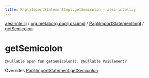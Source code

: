 ```yaml
---
title: PapljImportStatementImpl.getSemicolon - aesi-intellij
---
```


[aesi-intellij](../../index.html) / [org.metaborg.paplj.psi.impl](../index.html) / [PapljImportStatementImpl](index.html) / [getSemicolon](.)

# getSemicolon

`@Nullable open fun getSemicolon(): @Nullable PsiElement?`

Overrides [PapljImportStatement.getSemicolon](../../org.metaborg.paplj.psi/-paplj-import-statement/get-semicolon.html)

